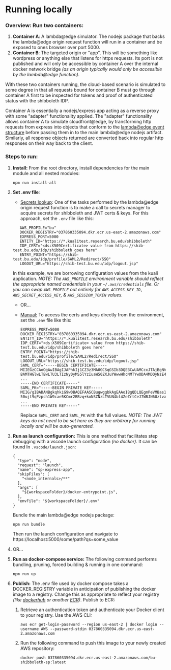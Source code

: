 # Running locally

### Overview: Run two containers:

1. **Container A**: A lambda@edge simulator.
   The nodejs package that backs the lambda@edge origin request function will run in a container and be exposed to ones browser over port 5000.
2. **Container B**: The targeted origin or "app".
   This will be something like wordpress or anything else that listens for https requests.
   Its port is not published and will only be accessible by container A over the internal docker network bridge *(as an origin typically would only be accessible by the lambda@edge function)*.

With these two containers running, the cloud-based scenario is simulated to some degree in that all requests bound for container B must go through container A first to be inspected for tokens and proof of authenticated status with the shibboleth IDP.

Container A is essentially a nodejs/express app acting as a reverse proxy with some "adapter" functionality applied.
The "adapter" functionality allows container A to simulate cloudfront@edge, by transforming http requests from express into objects that conform to the [lambda@edge event structure](https://docs.aws.amazon.com/AmazonCloudFront/latest/DeveloperGuide/lambda-event-structure.html#lambda-event-structure-request) before passing them in to the main lambda@edge nodejs artifact. Similarly, all response objects returned are converted back into regular http responses on their way back to the client.

### Steps to run:

1. **Install:**
   From the root directory, install dependencies for the main module and all nested modules:

   ```
   npm run install-all
   ```

2. **Set .env file**:

   - <u>Secrets lookup</u>:
      One of the tasks performed by the lambda@edge origin request function is to make a call to secrets manager to acquire secrets for shibboleth and JWT certs & keys. For this approach, set the `.env` file like this:
   
   ```
      AWS_PROFILE="bu"
      DOCKER_REGISTRY="037860335094.dkr.ecr.us-east-2.amazonaws.com"
      EXPRESS_PORT=5000
      ENTITY_ID="https://*.kualitest.research.bu.edu/shibboleth"
      IDP_CERT="<ds:X509Certificate> value from https://shib-test.bu.edu/idp/shibboleth goes here"
      ENTRY_POINT="https://shib-test.bu.edu/idp/profile/SAML2/Redirect/SSO"
      LOGOUT_URL="https://shib-test.bu.edu/idp/logout.jsp"
   ```
   
      In this example, we are borrowing configuration values from the kuali application.
      *NOTE: The `AWS_PROFILE` environment variable should reflect the appropriate named credentials in your `~/.aws/credentials` file. Or you can swap  `AWS_PROFILE` out entirely for `AWS_ACCESS_KEY_ID, AWS_SECRET_ACCESS_KEY`, & `AWS_SESSION_TOKEN` values.*
   
   - OR...
   
   - <u>Manual:</u>
      To access the certs and keys directly from the environment, set the `.env` file like this:
   
      ```
      EXPRESS_PORT=5000
      DOCKER_REGISTRY="037860335094.dkr.ecr.us-east-2.amazonaws.com"
      ENTITY_ID="https://*.kualitest.research.bu.edu/shibboleth"
      IDP_CERT="<ds:X509Certificate> value from https://shib-test.bu.edu/idp/shibboleth goes here"
      ENTRY_POINT="https://shib-test.bu.edu/idp/profile/SAML2/Redirect/SSO"
      LOGOUT_URL="https://shib-test.bu.edu/idp/logout.jsp"
      SAML_CERT="-----BEGIN CERTIFICATE-----
      MIIEGzCCAoOgAwIBAgIJAPhkIj1CZ3z3MA0GCSqGSIb3DQEBCwUAMCcxJTAjBgNV
      BAMTHGlwLTEwLTU3LTIzNy0yMS5lYzIuaW50ZXJuYWwwHhcNMTYwODA4MDQyNzE4
      ...
      -----END CERTIFICATE-----"
      SAML_PK="-----BEGIN PRIVATE KEY-----
      MIIG/gIBADANBgkqhkiG9w0BAQEFAASCBugwggbkAgEAAoIBgQDLQEgmPeVMBas1
      50ujt9qPzpch1W9cae5KCmr2BBzq+koNSZNzLTVUN4bl4ZeZrtCeJ7WBJN6Uztva
      ...
      -----END PRIVATE KEY-----"
      ```

      Replace `SAML_CERT` and `SAML_PK` with the full values.
      *NOTE: The JWT keys do not need to be set here as they are arbitrary for running locally and will be auto-generated.*

3. **Run as launch configuration:** This is one method that facilitates step debugging with a vscode launch configuration *(no docker)*. 
   It can be found In `.vscode/launch.json`:

   ```
   {
     "type": "node",
     "request": "launch",
     "name": "sp-express-app",
     "skipFiles": [
       "<node_internals>/**"
     ],
     "args": [
       "${workspaceFolder}/docker-entrypoint.js",
     ], 
     "envFile": "${workspaceFolder}/.env"   
   }
   ```
   
   Bundle the main lambda@edge nodejs package:
   
   ```
   npm run bundle
   ```
   
   Then run the launch configuration and navigate to https://localhost:5000/some/path?qs=some_value
   
4. OR...

5. **Run as docker-compose service:**
   The following command performs bundling, pruning, forced building & running in one command:

   ```
   npm run up
   ```

6. **Publish:**
   The .env file used by docker compose takes a DOCKER_REGISTRY variable in anticipation of publishing the docker image to a registry.
   Change this as appropriate to reflect your registry *(like [dockerhub](https://hub.docker.com/) or another [ECR](https://docs.aws.amazon.com/AmazonECR/latest/public/getting-started-cli.html))*.
   Publish to ECR:

   1. Retrieve an authentication token and authenticate your Docker client to your registry. Use the AWS CLI:

      ```
      aws ecr get-login-password --region us-east-2 | docker login --username AWS --password-stdin 037860335094.dkr.ecr.us-east-2.amazonaws.com
      ```

   2. Run the following command to push this image to your newly created AWS repository:

      ```
      docker push 037860335094.dkr.ecr.us-east-2.amazonaws.com/bu-shibboleth-sp:latest
      ```

      

